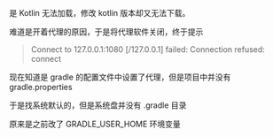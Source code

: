 是 Kotlin 无法加载，修改 kotlin 版本却又无法下载。

难道是开着代理的原因，于是将代理软件关闭，终于提示

> Connect to 127.0.0.1:1080 [/127.0.0.1] failed: Connection refused: connect

现在知道是 gradle 的配置文件中设置了代理，但是项目中并没有 gradle.properties

于是找系统默认的，但是系统盘并没有 .gradle 目录

原来是之前改了 GRADLE_USER_HOME 环境变量
